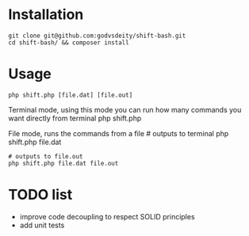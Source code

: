 # Installation
    git clone git@github.com:godvsdeity/shift-bash.git
    cd shift-bash/ && composer install


# Usage

    php shift.php [file.dat] [file.out]

Terminal mode, using this mode you can run how many commands you want directly from terminal
    php shift.php

File mode, runs the commands from a file
    # outputs to terminal
    php shift.php file.dat

    # outputs to file.out
    php shift.php file.dat file.out

# TODO list
- improve code decoupling to respect SOLID principles
- add unit tests
